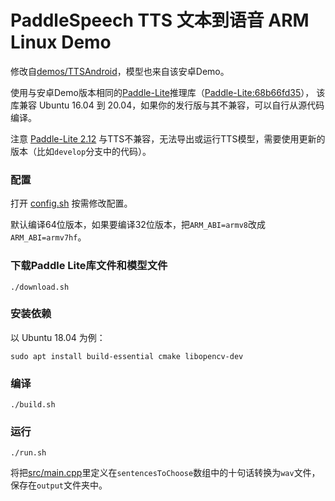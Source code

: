 # PaddleSpeech TTS 文本到语音 ARM Linux Demo

修改自[demos/TTSAndroid](../TTSAndroid)，模型也来自该安卓Demo。

使用与安卓Demo版本相同的[Paddle-Lite](https://github.com/PaddlePaddle/Paddle-Lite)推理库（[Paddle-Lite:68b66fd35](https://github.com/SwimmingTiger/Paddle-Lite/releases/tag/68b66fd35)），
该库兼容 Ubuntu 16.04 到 20.04，如果你的发行版与其不兼容，可以自行从源代码编译。

注意 [Paddle-Lite 2.12](https://github.com/PaddlePaddle/Paddle-Lite/releases/tag/v2.12) 与TTS不兼容，无法导出或运行TTS模型，需要使用更新的版本（比如`develop`分支中的代码）。

### 配置

打开 [config.sh](config.sh) 按需修改配置。

默认编译64位版本，如果要编译32位版本，把`ARM_ABI=armv8`改成`ARM_ABI=armv7hf`。

### 下载Paddle Lite库文件和模型文件

```
./download.sh
```

### 安装依赖

以 Ubuntu 18.04 为例：

```
sudo apt install build-essential cmake libopencv-dev
```

### 编译

```
./build.sh
```

### 运行

```
./run.sh
```

将把[src/main.cpp](src/main.cpp)里定义在`sentencesToChoose`数组中的十句话转换为`wav`文件，保存在`output`文件夹中。

